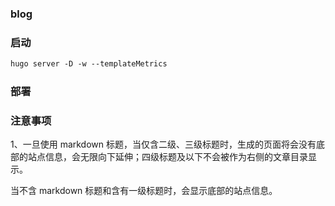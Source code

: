 ### blog



### 启动
```markdown
hugo server -D -w --templateMetrics
```

### 部署

### 注意事项

1、一旦使用 markdown 标题，当仅含二级、三级标题时，生成的页面将会没有底部的站点信息，会无限向下延伸；四级标题及以下不会被作为右侧的文章目录显示。

当不含 markdown 标题和含有一级标题时，会显示底部的站点信息。
